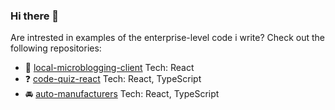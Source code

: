 ### Hi there 👋
Are intrested in examples of the enterprise-level code i write?
Сheck out the following repositories:
- :pencil: [local-microblogging-client](https://github.com/pure-js/local-microblogging-client) Tech: React
- :question: [code-quiz-react](https://github.com/pure-js/code-quiz-react) Tech: React, TypeScript
- :oncoming_automobile: [auto-manufacturers](https://github.com/pure-js/auto-manufacturers) Tech: React, TypeScript

<!--
**pure-js/pure-js** is a ✨ _special_ ✨ repository because its `README.md` (this file) appears on your GitHub profile.

Here are some ideas to get you started:

- 🔭 I’m currently working on ...
- 🌱 I’m currently learning ...
- 👯 I’m looking to collaborate on ...
- 🤔 I’m looking for help with ...
- 💬 Ask me about ...
- 📫 How to reach me: ...
- 😄 Pronouns: ...
- ⚡ Fun fact: ...
-->
